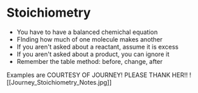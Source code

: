 # Stoichiometry
- You have to have a balanced chemichal equation
- FInding how much of one molecule makes another
- If you aren't asked about a reactant, assume it is excess
- If you aren't asked about a product, you can ignore it
- Remember the table method: before, change, after

Examples are COURTESY OF JOURNEY! PLEASE THANK HER!!
![[Journey_Stoichiometry_Notes.jpg]]